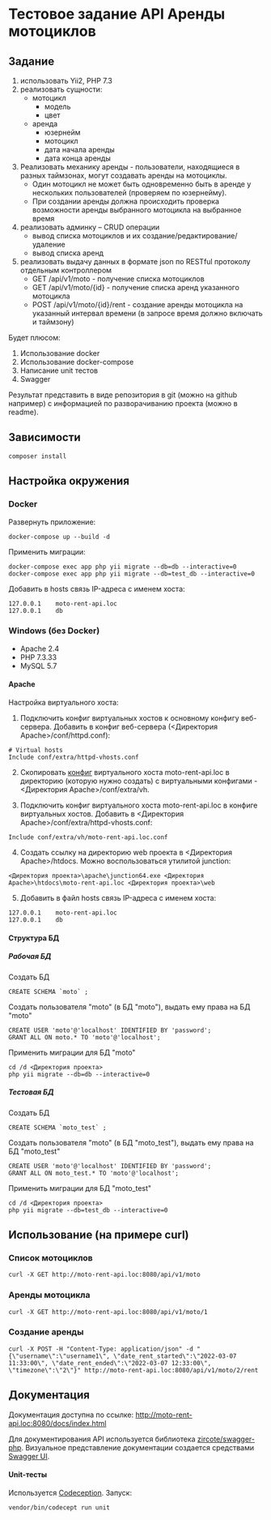 # Тестовое задание API Аренды мотоциклов

## Задание

1. использовать Yii2, PHP 7.3
2. реализовать сущности:
    - мотоцикл
        - модель
        - цвет
    - аренда
        - юзернейм
        - мотоцикл
        - дата начала аренды
        - дата конца аренды
3. Реализовать механику аренды - пользователи, находящиеся в разных таймзонах, могут создавать аренды на мотоциклы.
    - Один мотоцикл не может быть одновременно быть в аренде у нескольких пользователей (проверяем по юзернейму).
    - При создании аренды должна происходить проверка возможности аренды выбранного мотоцикла на выбранное время
4. реализовать админку – CRUD операции
    - вывод списка мотоциклов и их создание/редактирование/удаление
    - вывод списка аренд
5. реализовать выдачу данных в формате json по RESTful протоколу отдельным контроллером
    - GET /api/v1/moto - получение списка мотоциклов
    - GET /api/v1/moto/{id} - получение списка аренд указанного мотоцикла
    - POST /api/v1/moto/{id}/rent - создание аренды мотоцикла на указанный интервал времени (в запросе время должно включать и таймзону)

Будет плюсом:
1. Использование docker
2. Использование docker-compose
3. Написание unit тестов
4. Swagger

Результат представить в виде репозитория в git (можно на github например) с информацией по разворачиванию проекта (можно в readme).

## Зависимости
~~~
composer install
~~~

## Настройка окружения
### Docker
Развернуть приложение:
~~~
docker-compose up --build -d
~~~

Применить миграции:
~~~
docker-compose exec app php yii migrate --db=db --interactive=0
docker-compose exec app php yii migrate --db=test_db --interactive=0
~~~

Добавить в hosts связь IP-адреса с именем хоста:
~~~
127.0.0.1    moto-rent-api.loc
127.0.0.1    db
~~~

### Windows (без Docker)

* Apache 2.4
* PHP 7.3.33
* MySQL 5.7

#### Apache

Настройка виртуального хоста:

1. Подключить конфиг виртуальных хостов к основному конфигу веб-сервера. Добавить в конфиг веб-сервера (<Директория Apache>/conf/httpd.conf):
~~~
# Virtual hosts
Include conf/extra/httpd-vhosts.conf
~~~

2. Скопировать [конфиг](https://github.com/cosmastar112/moto_api/blob/master/apache/moto-rent-api.loc.conf) виртуального хоста moto-rent-api.loc в директорию (которую нужно создать) с виртуальными конфигами - <Директория Apache>/conf/extra/vh.

3. Подключить конфиг виртуального хоста moto-rent-api.loc в конфиге виртуальных хостов. Добавить в <Директория Apache>/conf/extra/httpd-vhosts.conf:
~~~
Include conf/extra/vh/moto-rent-api.loc.conf
~~~

4. Создать ссылку на директорию web проекта в <Директория Apache>/htdocs. Можно воспользоваться утилитой junction:
~~~
<Директория проекта>\apache\junction64.exe <Директория Apache>\htdocs\moto-rent-api.loc <Директория проекта>\web
~~~

5. Добавить в файл hosts связь IP-адреса с именем хоста:
~~~
127.0.0.1    moto-rent-api.loc
127.0.0.1    db
~~~

#### Структура БД

##### Рабочая БД
Создать БД
~~~
CREATE SCHEMA `moto` ;
~~~
Создать пользователя "moto" (в БД "moto"), выдать ему права на БД "moto"
~~~
CREATE USER 'moto'@'localhost' IDENTIFIED BY 'password';
GRANT ALL ON moto.* TO 'moto'@'localhost';
~~~
Применить миграции для БД "moto"
~~~
cd /d <Директория проекта>
php yii migrate --db=db --interactive=0
~~~

##### Тестовая БД
Создать БД
~~~
CREATE SCHEMA `moto_test` ;
~~~
Создать пользователя "moto" (в БД "moto_test"), выдать ему права на БД "moto_test"
~~~
CREATE USER 'moto'@'localhost' IDENTIFIED BY 'password';
GRANT ALL ON moto_test.* TO 'moto'@'localhost';
~~~
Применить миграции для БД "moto_test"
~~~
cd /d <Директория проекта>
php yii migrate --db=test_db --interactive=0
~~~

## Использование (на примере curl)

### Список мотоциклов
~~~
curl -X GET http://moto-rent-api.loc:8080/api/v1/moto
~~~

### Аренды мотоцикла
~~~
curl -X GET http://moto-rent-api.loc:8080/api/v1/moto/1
~~~

### Создание аренды
~~~
curl -X POST -H "Content-Type: application/json" -d "{\"username\":\"username1\", \"date_rent_started\":\"2022-03-07 11:33:00\", \"date_rent_ended\":\"2022-03-07 12:33:00\", \"timezone\":\"2\"}" http://moto-rent-api.loc:8080/api/v1/moto/2/rent
~~~

## Документация

Документация доступна по ссылке: http://moto-rent-api.loc:8080/docs/index.html

Для документирования API используется библиотека [zircote/swagger-php](https://github.com/zircote/swagger-php). Визуальное представление документации создается средствами [Swagger UI](https://github.com/swagger-api/swagger-ui).

#### Unit-тесты

Используется [Codeception](https://codeception.com/). Запуск:
~~~
vendor/bin/codecept run unit
~~~
